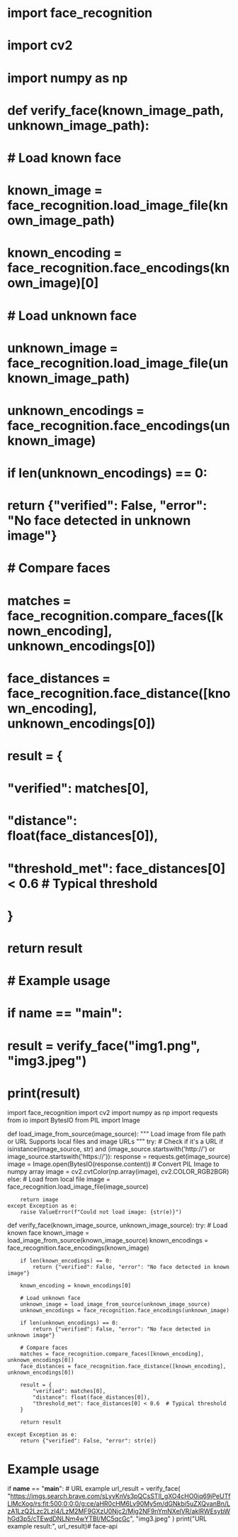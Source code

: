 # import face_recognition
# import cv2
# import numpy as np

# def verify_face(known_image_path, unknown_image_path):
#     # Load known face
#     known_image = face_recognition.load_image_file(known_image_path)
#     known_encoding = face_recognition.face_encodings(known_image)[0]

#     # Load unknown face
#     unknown_image = face_recognition.load_image_file(unknown_image_path)
#     unknown_encodings = face_recognition.face_encodings(unknown_image)

#     if len(unknown_encodings) == 0:
#         return {"verified": False, "error": "No face detected in unknown image"}

#     # Compare faces
#     matches = face_recognition.compare_faces([known_encoding], unknown_encodings[0])
#     face_distances = face_recognition.face_distance([known_encoding], unknown_encodings[0])

#     result = {
#         "verified": matches[0],
#         "distance": float(face_distances[0]),
#         "threshold_met": face_distances[0] < 0.6  # Typical threshold
#     }

#     return result

# # Example usage
# if __name__ == "__main__":
#     result = verify_face("img1.png", "img3.jpeg")
#     print(result)










import face_recognition
import cv2
import numpy as np
import requests
from io import BytesIO
from PIL import Image

def load_image_from_source(image_source):
    """
    Load image from file path or URL
    Supports local files and image URLs
    """
    try:
        # Check if it's a URL
        if isinstance(image_source, str) and (image_source.startswith('http://') or image_source.startswith('https://')):
            response = requests.get(image_source)
            image = Image.open(BytesIO(response.content))
            # Convert PIL Image to numpy array
            image = cv2.cvtColor(np.array(image), cv2.COLOR_RGB2BGR)
        else:
            # Load from local file
            image = face_recognition.load_image_file(image_source)
        
        return image
    except Exception as e:
        raise ValueError(f"Could not load image: {str(e)}")

def verify_face(known_image_source, unknown_image_source):
    try:
        # Load known face
        known_image = load_image_from_source(known_image_source)
        known_encodings = face_recognition.face_encodings(known_image)
        
        if len(known_encodings) == 0:
            return {"verified": False, "error": "No face detected in known image"}

        known_encoding = known_encodings[0]

        # Load unknown face
        unknown_image = load_image_from_source(unknown_image_source)
        unknown_encodings = face_recognition.face_encodings(unknown_image)

        if len(unknown_encodings) == 0:
            return {"verified": False, "error": "No face detected in unknown image"}

        # Compare faces
        matches = face_recognition.compare_faces([known_encoding], unknown_encodings[0])
        face_distances = face_recognition.face_distance([known_encoding], unknown_encodings[0])

        result = {
            "verified": matches[0],
            "distance": float(face_distances[0]),
            "threshold_met": face_distances[0] < 0.6  # Typical threshold
        }

        return result

    except Exception as e:
        return {"verified": False, "error": str(e)}

# Example usage
if __name__ == "__main__": 
    # URL example
    url_result = verify_face(
        "https://imgs.search.brave.com/sLyyKnVs3pQCsSTIl_gXO4cHO0iq69jPeUTfLlMcXog/rs:fit:500:0:0:0/g:ce/aHR0cHM6Ly90My5m/dGNkbi5uZXQvanBn/LzA1LzQ2Lzc2LzI4/LzM2MF9GXzU0Njc2/Mjg2NF9nYmNXelVR/aklRWEsybWhGd3p5/cTEwdDNLNm4wYTBI/MC5qcGc", 
       "img3.jpeg"
    )
    print("URL example result:", url_result)#   f a c e - a p i  
 